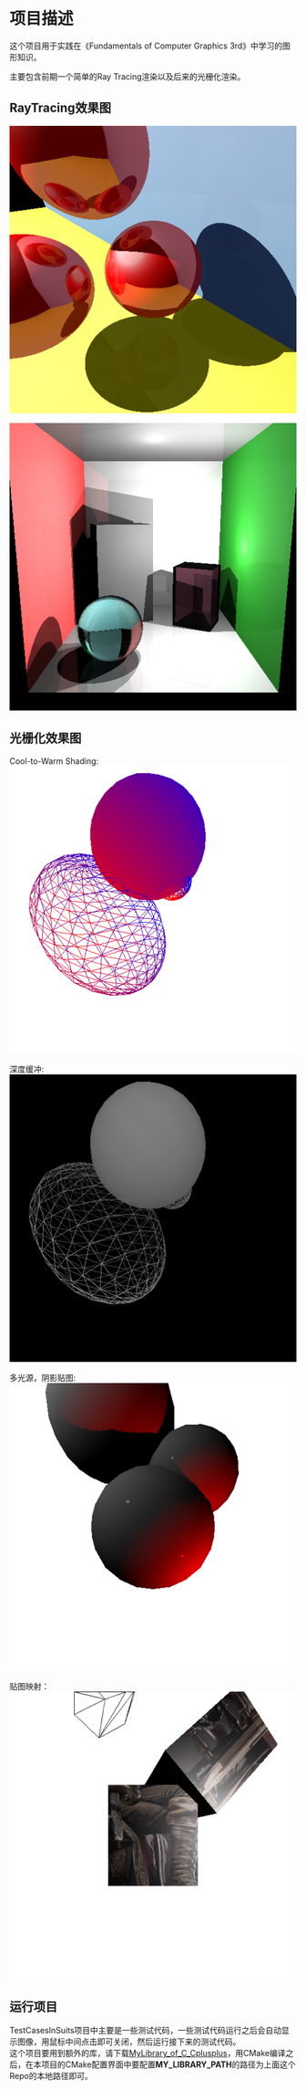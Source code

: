 # 项目描述

这个项目用于实践在《Fundamentals of Computer Graphics 3rd》中学习的图形知识。

主要包含前期一个简单的Ray Tracing渲染以及后来的光栅化渲染。

## RayTracing效果图

![效果图1](OutputTestImage/ForCommonClasses/ThisIsForSceneRayColor06.png)  

![效果图2](OutputTestImage/RayRender/transparentRayTrace_11.png)

## 光栅化效果图

Cool-to-Warm Shading:  
![Cool-to-Warm Shading](./OutputTestImage/RasterizeTriangle/sphere_wireframe_001.png)

深度缓冲:  
![深度缓冲](OutputTestImage/RasterizeTriangle/sphere_wireframe_001_depth.png)

多光源，阴影贴图:  
![多光源](OutputTestImage/RasterizeTriangle/shadowMap_backbuffer_015_geoSphere.png)

贴图映射：  
![贴图映射](OutputTestImage/RasterizeTriangle/texture_mapping_001.png)

## 运行项目

TestCasesInSuits项目中主要是一些测试代码，一些测试代码运行之后会自动显示图像，用鼠标中间点击即可关闭，然后运行接下来的测试代码。  
这个项目要用到额外的库，请下载[MyLibrary_of_C_Cplusplus](https://github.com/181847/MyLibrary_of_C_Cplusplus)，用CMake编译之后，在本项目的CMake配置界面中要配置**MY_LIBRARY_PATH**的路径为上面这个Repo的本地路径即可。
